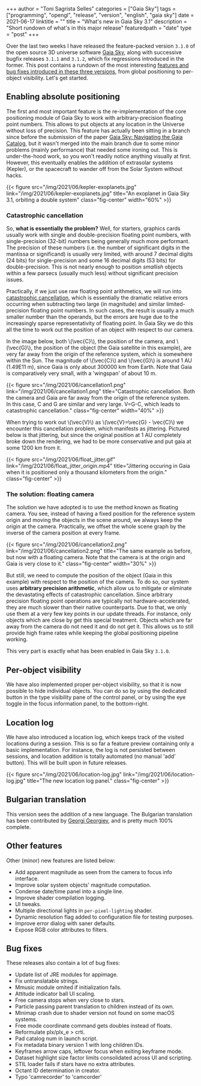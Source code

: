 +++
author = "Toni Sagrista Selles"
categories = ["Gaia Sky"]
tags = ["programming", "opengl", "release", "version", "english", "gaia sky"]
date = 2021-06-17
linktitle = ""
title = "What's new in Gaia Sky 3.1"
description = "Short rundown of what's in this major release"
featuredpath = "date"
type = "post"
+++

Over the last two weeks I have released the feature-packed version `3.1.0` of the open source 3D universe software [Gaia Sky](https://zah.uni-heidelberg.de/gaia/outreach/gaiasky), along with successive bugfix releases `3.1.1` and `3.1.2`, which fix regressions introduced in the former. This post contains a rundown of the most interesting [features and bug fixes introduced in these three versions](https://gitlab.com/langurmonkey/gaiasky/-/releases), from global positioning to per-object visibility. Let's get started.

<!--more-->

<!-- Loading MathJax -->
<script src='https://cdnjs.cloudflare.com/ajax/libs/mathjax/2.7.5/MathJax.js?config=TeX-MML-AM_CHTML' async></script>

## Enabling absolute positioning

The first and most important feature is the re-implementation of the core positioning module of Gaia Sky to work with arbitrary-precision floating point numbers. This allows to put objects at any location in the Universe without loss of precision. This feature has actually been sitting in a branch since before the submission of the paper [Gaia Sky: Navigating the Gaia Catalog](https://ieeexplore.ieee.org/document/8440086), but it wasn't merged into the main branch due to some minor problems (mainly performance) that needed some ironing out. This is under-the-hood work, so you won't readily notice anything visually at first. However, this eventually enables the addition of extrasolar systems (Kepler), or the spacecraft to wander off from the Solar System without hacks.

{{< figure src="/img/2021/06/kepler-exoplanets.jpg" link="/img/2021/06/kepler-exoplanets.jpg" title="An exoplanet in Gaia Sky 3.1, orbiting a double system" class="fig-center" width="60%" >}}

### Catastrophic cancellation

So, **what is essentially the problem?** Well, for starters, graphics cards usually work with single and double-precision floating point numbers, with single-precision (32-bit) numbers being generally much more performant. The precision of these numbers (i.e. the number of significant digits in the mantissa or significand) is usually very limited, with around 7 decimal digits (24 bits) for single-precision and some 16 decimal digits (53 bits) for double-precision. This is not nearly enough to position *smallish* objects within a few parsecs (usually much less) without significant precision issues.

Practically, if we just use raw floating point arithmetics, we will run into [catastrophic cancellation](https://en.wikipedia.org/wiki/Catastrophic_cancellation), which is essentially the dramatic relative errors occurring when subtracting two large (in magnitude) and similar limited-precision floating point numbers. In such cases, the result is usually a much smaller number than the operands, but the errors are huge due to the increasingly sparse representativity of floating point. In Gaia Sky we do this all the time to work out the position of an object with respect to our camera.

In the image below, both \\(\vec{C}\\), the position of the camera, and \\(\vec{G}\\), the position of the object (the Gaia satellite in this example), are very far away from the origin of the reference system, which is somewhere within the Sun. The magnitude of \\(\vec{C}\\) and \\(\vec{G}\\) is around 1 AU (1.49E11 m), since Gaia is only about 300000 km from Earth. Note that Gaia is comparatively very small, with a 'wingspan' of about 10 m. 

{{< figure src="/img/2021/06/cancellation1.png" link="/img/2021/06/cancellation1.png" title="Catastrophic cancellation. Both the camera and Gaia are far away from the origin of the reference system. In this case, C and G are similar and very large. V=G-C, which leads to catastrophic cancellation." class="fig-center" width="40%" >}}

When trying to work out \\(\vec{V}\\) as \\(\vec{V}=\vec{G} - \vec{C}\\) we encounter this cancellation problem, which manifests as jittering. Pictured below is that jittering, but since the original position at 1 AU completely broke down the rendering, we had to be more conservative and put gaia at some 1200 km from it.

{{< figure src="/img/2021/06/float_jitter.gif" link="/img/2021/06/float_jitter_origin.mp4" title="Jittering occuring in Gaia when it is positioned only a thousand kilometers from the origin." class="fig-center" >}}

### The solution: floating camera

The solution we have adopted is to use the method known as floating camera. You see, instead of having a fixed position for the reference system origin and moving the objects in the scene around, we always keep the origin at the camera. Practically, we offset the whole scene graph by the inverse of the camera position at every frame.

{{< figure src="/img/2021/06/cancellation2.png" link="/img/2021/06/cancellation2.png" title="The same example as before, but now with a floating camera. Note that the camera is at the origin and Gaia is very close to it." class="fig-center" width="30%" >}}

But still, we need to compute the position of the object (Gaia in this example) with respect to the position of the camera. To do so, our system uses **arbitrary precision arithmetic**, which allow us to mitigate or eliminate the devastating effects of catastrophic cancellation. Since arbitrary precision floating point operations are typically not hardware-accelerated, they are much slower than their native counterparts. Due to that, we only use them at a very few key points in our update threads. For instance, only objects which are close by get this special treatment. Objects which are far away from the camera do not need it and do not get it. This allows us to still provide high frame rates while keeping the global positioning pipeline working.

This very part is exactly what has been enabled in Gaia Sky `3.1.0`.

## Per-object visibility

We have also implemented proper per-object visibility, so that it is now possible to hide individual objects. You can do so by using the dedicated button in the type visibility pane of the control panel, or by using the eye toggle in the focus information panel, to the bottom-right.

## Location log

We have also introduced a location log, which keeps track of the visited locations during a session. This is so far a feature preview containing only a basic implementation. For instance, the log is not persisted between sessions, and location addition is totally automated (no manual 'add' button). This will be built upon in future releases.

{{< figure src="/img/2021/06/location-log.jpg" link="/img/2021/06/location-log.jpg" title="The new location log panel." class="fig-center" >}}

## Bulgarian translation

This version sees the addition of a new language. The Bulgarian translation has been contributed by [Georgi Georgiev](https://gitlab.com/RacerBG), and is pretty much 100% complete.

## Other features

Other (minor) new features are listed below:

- Add apparent magnitude as seen from the camera to focus info interface.
- Improve solar system objects' magnitude computation.
- Condense date/time panel into a single line.
- Improve shader compilation logging.
- UI tweaks.
- Multiple directional lights in `per-pixel-lighting` shader.
- Dynamic resolution flag added to configuration file for testing purposes.
- Improve error dialog with saner defaults.
- Expose RGB color attributes to filters.

## Bug fixes

These releases also contain a lot of bug fixes:

- Update list of JRE modules for appimage.
- Fix untranslatable strings.
- Mmusic module omited if initialization fails.
- Attitude indicator ball UI scaling.
- Free camera stops when very close to stars.
- Particle passing parent translation to children instead of its own.
- Minimap crash due to shader version not found on some macOS systems.
- Free mode coordinate command gets doubles instead of floats.
- Reformulate plx/plx_e > crti.
- Pad catalog num in launch script.
- Fix metadata binary version 1 with long children IDs.
- Keyframes arrow caps, leftover focus when exiting keyframe mode.
- Dataset highlight size factor  limits consolidated across UI and scripting.
- STIL loader fails if stars have no extra attributes.
- Octant ID determination in creator.
- Typo 'camrecorder' to 'camcorder'
